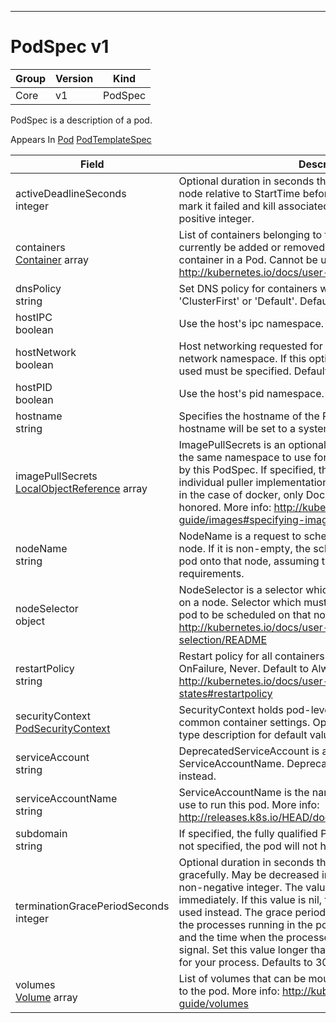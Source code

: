 

-----------
# PodSpec v1



Group        | Version     | Kind
------------ | ---------- | -----------
Core | v1 | PodSpec







PodSpec is a description of a pod.

<aside class="notice">
Appears In <a href="#pod-v1">Pod</a> <a href="#podtemplatespec-v1">PodTemplateSpec</a> </aside>

Field        | Description
------------ | -----------
activeDeadlineSeconds <br /> integer | Optional duration in seconds the pod may be active on the node relative to StartTime before the system will actively try to mark it failed and kill associated containers. Value must be a positive integer.
containers <br /> [Container](#container-v1) array | List of containers belonging to the pod. Containers cannot currently be added or removed. There must be at least one container in a Pod. Cannot be updated. More info: http://kubernetes.io/docs/user-guide/containers
dnsPolicy <br /> string | Set DNS policy for containers within the pod. One of 'ClusterFirst' or 'Default'. Defaults to "ClusterFirst".
hostIPC <br /> boolean | Use the host's ipc namespace. Optional: Default to false.
hostNetwork <br /> boolean | Host networking requested for this pod. Use the host's network namespace. If this option is set, the ports that will be used must be specified. Default to false.
hostPID <br /> boolean | Use the host's pid namespace. Optional: Default to false.
hostname <br /> string | Specifies the hostname of the Pod If not specified, the pod's hostname will be set to a system-defined value.
imagePullSecrets <br /> [LocalObjectReference](#localobjectreference-v1) array | ImagePullSecrets is an optional list of references to secrets in the same namespace to use for pulling any of the images used by this PodSpec. If specified, these secrets will be passed to individual puller implementations for them to use. For example, in the case of docker, only DockerConfig type secrets are honored. More info: http://kubernetes.io/docs/user-guide/images#specifying-imagepullsecrets-on-a-pod
nodeName <br /> string | NodeName is a request to schedule this pod onto a specific node. If it is non-empty, the scheduler simply schedules this pod onto that node, assuming that it fits resource requirements.
nodeSelector <br /> object | NodeSelector is a selector which must be true for the pod to fit on a node. Selector which must match a node's labels for the pod to be scheduled on that node. More info: http://kubernetes.io/docs/user-guide/node-selection/README
restartPolicy <br /> string | Restart policy for all containers within the pod. One of Always, OnFailure, Never. Default to Always. More info: http://kubernetes.io/docs/user-guide/pod-states#restartpolicy
securityContext <br /> [PodSecurityContext](#podsecuritycontext-v1) | SecurityContext holds pod-level security attributes and common container settings. Optional: Defaults to empty.  See type description for default values of each field.
serviceAccount <br /> string | DeprecatedServiceAccount is a depreciated alias for ServiceAccountName. Deprecated: Use serviceAccountName instead.
serviceAccountName <br /> string | ServiceAccountName is the name of the ServiceAccount to use to run this pod. More info: http://releases.k8s.io/HEAD/docs/design/service_accounts.md
subdomain <br /> string | If specified, the fully qualified Pod hostname will be "<hostname>.<subdomain>.<pod namespace>.svc.<cluster domain>". If not specified, the pod will not have a domainname at all.
terminationGracePeriodSeconds <br /> integer | Optional duration in seconds the pod needs to terminate gracefully. May be decreased in delete request. Value must be non-negative integer. The value zero indicates delete immediately. If this value is nil, the default grace period will be used instead. The grace period is the duration in seconds after the processes running in the pod are sent a termination signal and the time when the processes are forcibly halted with a kill signal. Set this value longer than the expected cleanup time for your process. Defaults to 30 seconds.
volumes <br /> [Volume](#volume-v1) array | List of volumes that can be mounted by containers belonging to the pod. More info: http://kubernetes.io/docs/user-guide/volumes






